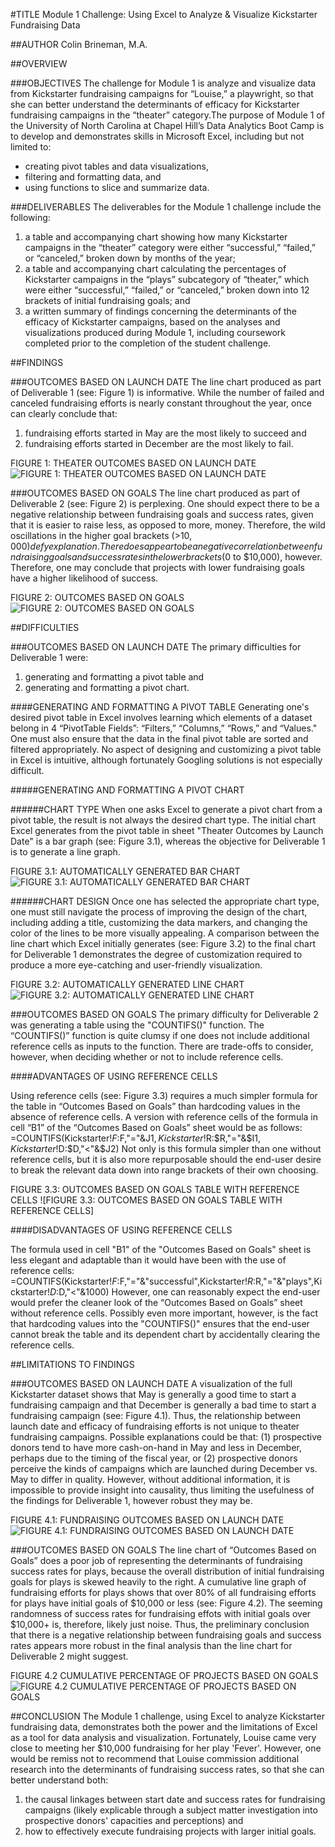 #TITLE
Module 1 Challenge: Using Excel to Analyze & Visualize Kickstarter Fundraising Data

##AUTHOR
Colin Brineman, M.A.

##OVERVIEW

###OBJECTIVES
The challenge for Module 1 is analyze and visualize data from Kickstarter fundraising campaigns for “Louise,” a playwright, so that she can better understand the determinants of efficacy for Kickstarter fundraising campaigns in the “theater” category.The purpose of Module 1 of the University of North Carolina at Chapel Hill’s Data Analytics Boot Camp is to develop and demonstrates skills in Microsoft Excel, including but not limited to:
  - creating pivot tables and data visualizations,
  - filtering and formatting data, and
  - using functions to slice and summarize data.

###DELIVERABLES
The deliverables for the Module 1 challenge include the following:
  1. a table and accompanying chart showing how many Kickstarter campaigns in the “theater” category were either “successful,” “failed,” or “canceled,” broken down by months of the year;
  2. a table and accompanying chart calculating the percentages of Kickstarter campaigns in the “plays” subcategory of “theater,” which were either “successful,” “failed,” or “canceled,” broken down into 12 brackets of initial fundraising goals; and
  3. a written summary of findings concerning the determinants of the efficacy of Kickstarter campaigns, based on the analyses and visualizations produced during Module 1, including coursework completed prior to the completion of the student challenge.

##FINDINGS

###OUTCOMES BASED ON LAUNCH DATE
The line chart produced as part of Deliverable 1 (see: Figure 1) is informative. While the number of failed and canceled fundraising efforts is nearly constant throughout the year, once can clearly conclude that:
1. fundraising efforts started in May are the most likely to succeed and
2. fundraising efforts started in December are the most likely to fail.

FIGURE 1: THEATER OUTCOMES BASED ON LAUNCH DATE
![FIGURE 1: THEATER OUTCOMES BASED ON LAUNCH DATE](/resources/Theater_Outcomes_vs_Launch.png)

###OUTCOMES BASED ON GOALS
The line chart produced as part of Deliverable 2 (see: Figure 2) is perplexing. One should expect there to be a negative relationship between fundraising goals and success rates, given that it is easier to raise less, as opposed to more, money. Therefore, the wild oscillations in the higher goal brackets (>$10,000) defy explanation. There does appear to be a negative correlation between fundraising goals and success rates in the lower brackets ($0 to $10,000), however. Therefore, one may conclude that projects with lower fundraising goals have a higher likelihood of success. 

FIGURE 2: OUTCOMES BASED ON GOALS
![FIGURE 2: OUTCOMES BASED ON GOALS](/resources/Outcomes_vs_Goals.png)

##DIFFICULTIES

###OUTCOMES BASED ON LAUNCH DATE
The primary difficulties for Deliverable 1 were:
  1. generating and formatting a pivot table and
  2. generating and formatting a pivot chart.

####GENERATING AND FORMATTING A PIVOT TABLE
Generating one's desired pivot table in Excel involves learning which elements of a dataset belong in 4 “PivotTable Fields”: “Filters,” “Columns,” “Rows,” and “Values." One must also ensure that the data in the final pivot table are sorted and filtered appropriately. No aspect of designing and customizing a pivot table in Excel is intuitive, although fortunately Googling solutions is not especially difficult.

#####GENERATING AND FORMATTING A PIVOT CHART

######CHART TYPE
When one asks Excel to generate a pivot chart from a pivot table, the result is not always the desired chart type. The initial chart Excel generates from the pivot table in sheet "Theater Outcomes by Launch Date" is a bar graph (see: Figure 3.1), whereas the objective for Deliverable 1 is to generate a line graph.

FIGURE 3.1: AUTOMATICALLY GENERATED BAR CHART
![FIGURE 3.1: AUTOMATICALLY GENERATED BAR CHART](/resources/Automatically_Generated_Bar_Chart.png)
 
######CHART DESIGN
Once one has selected the appropriate chart type, one must still navigate the process of improving the design of the chart, including adding a title, customizing the data markers, and changing the color of the lines to be more visually appealing. A comparison between the line chart which Excel initially generates (see: Figure 3.2) to the final chart for Deliverable 1 demonstrates the degree of customization required to produce a more eye-catching and user-friendly visualization.

FIGURE 3.2: AUTOMATICALLY GENERATED LINE CHART
![FIGURE 3.2: AUTOMATICALLY GENERATED LINE CHART](/resources/Automatically_Generated_Line_Chart.png)

###OUTCOMES BASED ON GOALS
The primary difficulty for Deliverable 2 was generating a table using the "COUNTIFS()" function. The “COUNTIFS()” function is quite clumsy if one does not include additional reference cells as inputs to the function. There are trade-offs to consider, however, when deciding whether or not to include reference cells.

####ADVANTAGES OF USING REFERENCE CELLS

Using reference cells (see: Figure 3.3) requires a much simpler formula for the table in “Outcomes Based on Goals” than hardcoding values in the absence of reference cells. A version with reference cells of the formula in cell “B1” of the “Outcomes Based on Goals” sheet would be as follows:
  =COUNTIFS(Kickstarter!$F:$F,"="&J$1,Kickstarter!$R:$R,"="&$I$1,Kickstarter!$D:$D,"<"&$J2)
Not only is this formula simpler than one without reference cells, but it is also more repurposable should the end-user desire to break the relevant data down into range brackets of their own choosing.

FIGURE 3.3: OUTCOMES BASED ON GOALS TABLE WITH REFERENCE CELLS
![FIGURE 3.3: OUTCOMES BASED ON GOALS TABLE WITH REFERENCE CELLS]
 
####DISADVANTAGES OF USING REFERENCE CELLS

The formula used in cell "B1" of the "Outcomes Based on Goals" sheet is less elegant and adaptable than it would have been with the use of reference cells:
  =COUNTIFS(Kickstarter!$F:$F,"="&"successful",Kickstarter!$R:$R,"="&"plays",Kickstarter!$D:$D,"<"&1000)
However, one can reasonably expect the end-user would prefer the cleaner look of the “Outcomes Based on Goals” sheet without reference cells. Possibly even more important, however, is the fact that hardcoding values into the "COUNTIFS()" ensures that the end-user cannot break the table and its dependent chart by accidentally clearing the reference cells. 

##LIMITATIONS TO FINDINGS

###OUTCOMES BASED ON LAUNCH DATE
A visualization of the full Kickstarter dataset shows that May is generally a good time to start a fundraising campaign and that December is generally a bad time to start a fundraising campaign (see: Figure 4.1). Thus, the relationship between launch date and efficacy of fundraising efforts is not unique to theater fundraising campaigns. Possible explanations could be that:
  (1) prospective donors tend to have more cash-on-hand in May and less in December, perhaps due to the timing of the fiscal year, or
  (2) prospective donors perceive the kinds of campaigns which are launched during December vs. May to differ in quality.
However, without additional information, it is impossible to provide insight into causality, thus limiting the usefulness of the findings for Deliverable 1, however robust they may be.

FIGURE 4.1: FUNDRAISING OUTCOMES BASED ON LAUNCH DATE
![FIGURE 4.1: FUNDRAISING OUTCOMES BASED ON LAUNCH DATE](/resources/Fundraising_Outcomes_Based_on_Launch_Date.png)

###OUTCOMES BASED ON GOALS
The line chart of “Outcomes Based on Goals” does a poor job of representing the determinants of fundraising success rates for plays, because the overall distribution of initial fundraising goals for plays is skewed heavily to the right. A cumulative line graph of fundraising efforts for plays shows that over 80% of all fundraising efforts for plays have initial goals of $10,000 or less (see: Figure 4.2). The seeming randomness of success rates for fundraising effots with initial goals over $10,000+ is, therefore, likely just noise. Thus, the preliminary conclusion that there is a negative relationship between fundraising goals and success rates appears more robust in the final analysis than the line chart for Deliverable 2 might suggest.

FIGURE 4.2 CUMULATIVE PERCENTAGE OF PROJECTS BASED ON GOALS
![FIGURE 4.2 CUMULATIVE PERCENTAGE OF PROJECTS BASED ON GOALS](/resources/Cumulative_Percentage_of_Projects_Based_on_Goals.png)

##CONCLUSION
The Module 1 challenge, using Excel to analyze Kickstarter fundraising data, demonstrates both the power and the limitations of Excel as a tool for data analysis and visualization. Fortunately, Louise came very close to meeting her $10,000 fundraising for her play 'Fever'. However, one would be remiss not to recommend that Louise commission additional research into the determinants of fundraising success rates, so that she can better understand both:
  1. the causal linkages between start date and success rates for fundraising campaigns (likely explicable through a subject matter investigation into prospective donors' capacities and perceptions) and
  2. how to effectively execute fundraising projects with larger initial goals.
